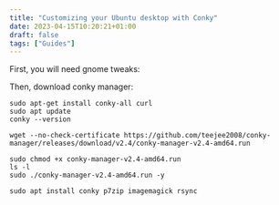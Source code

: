```yaml
---
title: "Customizing your Ubuntu desktop with Conky"
date: 2023-04-15T10:20:21+01:00
draft: false
tags: ["Guides"]
---
```


First, you will need gnome tweaks:

<script src="https://gist.github.com/JAlcocerT/197667ec5ec0da53e78eb58c4253a73f#file-z_gnome_tweak"></script>

<script src="https://gist.github.com/JAlcocerT/197667ec5ec0da53e78eb58c4253a73f"></script>


Then, download conky manager:

``` 
sudo apt-get install conky-all curl
sudo apt update
conky --version

wget --no-check-certificate https://github.com/teejee2008/conky-manager/releases/download/v2.4/conky-manager-v2.4-amd64.run

sudo chmod +x conky-manager-v2.4-amd64.run
ls -l
sudo ./conky-manager-v2.4-amd64.run -y

sudo apt install conky p7zip imagemagick rsync
```
